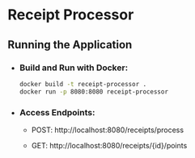 # Receipt Processor

## Running the Application

- ### Build and Run with Docker:

  ```bash
  docker build -t receipt-processor .
  docker run -p 8080:8080 receipt-processor
  ```

- ### Access Endpoints:

  - POST: http://localhost:8080/receipts/process

  - GET: http://localhost:8080/receipts/{id}/points
